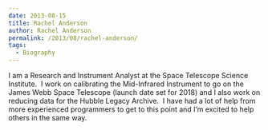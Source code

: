 ```yaml
---
date: 2013-08-15
title: Rachel Anderson
author: Rachel Anderson
permalink: /2013/08/rachel-anderson/
tags:
  - Biography
---
```

I am a Research and Instrument Analyst at the Space Telescope Science Institute.  I work on calibrating the Mid-Infrared Instrument to go on the James Webb Space Telescope (launch date set for 2018) and I also work on reducing data for the Hubble Legacy Archive.  I have had a lot of help from more experienced programmers to get to this point and I&#8217;m excited to help others in the same way.
